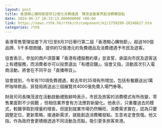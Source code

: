 ```yaml
---
layout: post
title: 香港開心購物節提供12億元消費禮遇　陳茂波冀業界創消費觸發點
date: 2024-06-27 16:33:13.000000000 +08:00
link: https://news.rthk.hk/rthk/ch/component/k2/1759299-20240627.htm
categories: rthk
---
```


香港零售管理協會下月1日至8月31日舉行第二屆「香港開心購物節」，超過160個品牌、5千多間商舖，提供約12億港元的免費禮品及消費禮遇予市民及遊客。

協會表示，參加的商戶須簽署「香港有禮服務約章」並宣誓，承諾向市民及遊客送上有禮服務，而消費者亦可以投票選出「有禮店舖」。協會又指，活動首次引入電商活動，將會在不同平台「直播帶貨」。

協會提到，今年有110項免費禮遇，較去年的35項有所增加，包括有餐廳送出1萬杯咖啡飲品、貿發局將送出三個展覽共4000張免費入場門券等。

財政司司長陳茂波在活動啟動禮致辭時表示，市民及旅客的消費模式有所改變，零售業面對不少挑戰 ，但相信業界會有方法應對新變化。他表示，只重覆過去的模式，較難爭取到增量的增長，但提到就業市場仍然暢旺、消費需求實在，認為只要調整定位、更新策略，接通新需求，就能創造消費觸發點，生意肯定會恢復。他又指，作為政府會更積極透過不同活動及亮點，吸引更多旅客來港。
